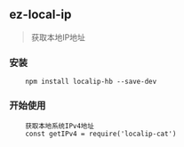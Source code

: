 ## ez-local-ip
> 获取本地IP地址

### 安装
```
    npm install localip-hb --save-dev 
```
### 开始使用
```
    获取本地系统IPv4地址
    const getIPv4 = require('localip-cat')
```